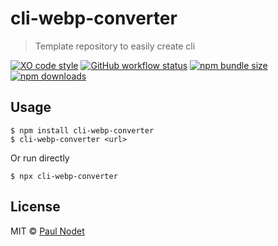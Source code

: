 # cli-webp-converter
> Template repository to easily create cli

[![XO code style](https://img.shields.io/badge/code_style-XO-5ed9c7.svg)](https://github.com/xojs/xo)
[![GitHub workflow status](https://img.shields.io/github/workflow/status/pnxdxt/cli-webp-converter/CI)](https://github.com/pnxdxt/cli-webp-converter)
[![npm bundle size](https://img.shields.io/bundlephobia/min/cli-webp-converter)](https://bundlephobia.com/package/cli-webp-converter)
[![npm downloads](https://img.shields.io/npm/dt/cli-webp-converter)](https://www.npmjs.com/package/cli-webp-converter)

## Usage

```shell
$ npm install cli-webp-converter
$ cli-webp-converter <url>
```

Or run directly
```shell
$ npx cli-webp-converter
```

## License

MIT © [Paul Nodet](https://pnodet.com)

